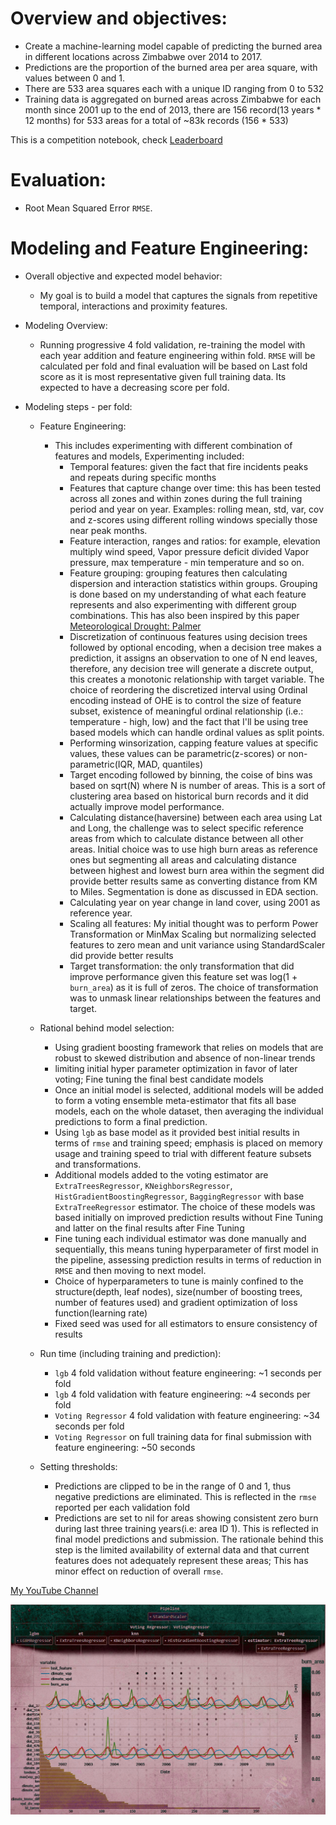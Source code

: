 # Overview and objectives:
-	Create a machine-learning model capable of predicting the burned area in different locations across Zimbabwe over 2014 to 2017.
-	Predictions are the proportion of the burned area per area square, with values between 0 and 1.
- There are 533 area squares each with a unique ID ranging from 0 to 532
- Training data is aggregated on burned areas across Zimbabwe for each month since 2001 up to the end of 2013, there are 156 record(13 years *  12 months) for 533 areas for a total of ~83k records (156 * 533)

 This is a competition notebook, check [Leaderboard](https://zindi.africa/competitions/predict-fire-extent/leaderboard) 

# Evaluation:
-	Root Mean Squared Error `RMSE`.

# Modeling and Feature Engineering:
-	Overall objective and expected model behavior:
    -	My goal is to build a model that captures the signals from repetitive temporal, interactions and proximity features.

-	Modeling Overview:
    -	Running progressive 4 fold validation, re-training the model with each year addition and feature engineering within fold. `RMSE` will be calculated per fold and final evaluation will be based on Last fold score as it is most representative given full training data. Its expected to have a decreasing score per fold.

-	Modeling steps - per fold:
    -	Feature Engineering: 
        -	This includes experimenting with different combination of features and models, Experimenting included:
              -	Temporal features: given the fact that fire incidents peaks and repeats during specific months
              -	Features that capture change over time: this has been tested across all zones and within zones during the full training period and year on year. Examples: rolling mean, std, var, cov and z-scores using different rolling windows specially those near peak months.
              -	Feature interaction, ranges and ratios: for example, elevation multiply wind speed, Vapor pressure deficit divided Vapor pressure, max temperature - min temperature and so on.
              -	Feature grouping: grouping features then calculating dispersion and interaction statistics within groups. Grouping is done based on my understanding of what each feature represents and also experimenting with different group combinations. This has also been inspired by this paper [Meteorological Drought: Palmer](https://www.droughtmanagement.info/literature/USWB_Meteorological_Drought_1965.pdf)
              -	Discretization of continuous features using decision trees followed by optional encoding, when a decision tree makes a prediction, it assigns an observation to one of N end leaves, therefore, any decision tree will generate a discrete output, this creates a monotonic relationship with target variable. The choice of reordering the discretized interval using Ordinal encoding instead of OHE is to control the size of feature subset, existence of meaningful ordinal relationship (i.e.: temperature - high, low) and the fact that I'll be using tree based models which can handle ordinal values as split points.
              -	Performing winsorization, capping feature values at specific values, these values can be parametric(z-scores) or non-parametric(IQR, MAD, quantiles)
              -	Target encoding followed by binning, the coise of bins was based on sqrt(N) where N is number of areas. This is a sort of clustering area based on historical burn records and it did actually improve model performance.
              -	Calculating distance(haversine) between each area using Lat and Long, the challenge was to select specific reference areas from which to calculate distance between all other areas. Initial choice was to use high burn areas as reference ones but segmenting all areas and calculating distance between highest and lowest burn area within the segment did provide better results same as converting distance from KM to Miles. Segmentation is done as discussed in EDA section.
              -	Calculating year on year change in land cover, using 2001 as reference year.
              -	Scaling all features: My initial thought was to perform Power Transformation or MinMax Scaling but normalizing selected features to zero mean and unit variance using StandardScaler did provide better  results
              -	Target transformation: the only transformation that did improve performance given this feature set was log(1 + `burn_area`) as it is full of zeros. The choice of transformation was to unmask linear relationships between the features and target.

    -	Rational behind model selection:
        -	Using gradient boosting framework that relies on models that are robust to skewed distribution and absence of non-linear trends
        -	limiting initial hyper parameter optimization in favor of later voting; Fine tuning the final best candidate models
        -	Once an initial model is selected, additional models will be added to form a voting ensemble meta-estimator that fits all base models, each on the whole dataset, then averaging the individual predictions to form a final prediction.
        -	Using `lgb` as base model as it provided best initial results in terms of `rmse` and training speed; emphasis is placed on memory usage and training speed to trial with different feature subsets and transformations.
        - Additional models added to the voting estimator are `ExtraTreesRegressor`, `KNeighborsRegressor`, `HistGradientBoostingRegressor`, `BaggingRegressor` with base `ExtraTreeRegressor` estimator. The choice of these models was based initially on improved prediction results without Fine Tuning and latter on the final results after Fine Tuning
        - Fine tuning each individual estimator was done manually and sequentially, this means tuning hyperparameter of first model in the pipeline, assessing prediction results in terms of reduction in `RMSE` and then moving to next model.
        - Choice of hyperparameters to tune is mainly confined to the structure(depth, leaf nodes), size(number of boosting trees, number of features used) and gradient optimization of loss function(learning rate)
        -	Fixed seed was used for all estimators to ensure consistency of results

    -	Run time (including training and prediction):
        -	`lgb` 4 fold validation without feature engineering: ~1 seconds per fold
        -	`lgb` 4 fold validation with feature engineering: ~4 seconds per fold
        -	`Voting Regressor` 4 fold validation with feature engineering: ~34 seconds per fold
        - `Voting Regressor` on full training data for final submission with feature engineering: ~50 seconds

    -	Setting thresholds:
        -	Predictions are clipped to be in the range of 0 and 1, thus negative predictions are eliminated. This is reflected in the `rmse` reported per each validation fold
        -	Predictions are set to nil for areas showing consistent zero burn during last three training years(i.e: area ID 1). This is reflected in final model predictions and submission. The rationale behind this step is the limited availability of external data and that current features does not adequately represent these areas; This has minor effect on reduction of overall `rmse`.

[My YouTube Channel](https://youtube.com/@ammopy)

![Model](https://github.com/AmMoPy/Wildfire_Prediction_Challenge/blob/main/Machine_learning_project_fire_area_prediction.jpg) 
